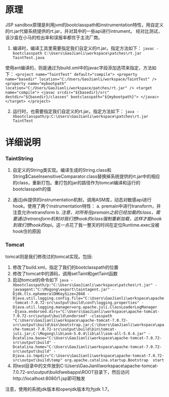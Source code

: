 # 原理
JSP sandbox原理是利用jvm的bootclasspath和instrumentation特性，用自定义的rt.jar代替系统提供的rt.jar，并对其中的一些api进行intrument。
经对比测试，该沙盒在小马的检出率和误报率都优于主流厂商。

1. 编译时，编译工具里需要指定我们自定义的rt.jar。指定方法如下：
`javac -bootclasspath C:\Users\GaoJianli\workspace\patches\rt.jar TaintTest.java`

使用ant编译的，则是通过为build.xml中的javac字段添加选项来指定，方法如下：
`<project name="TaintTest" default="compile">
<property name="basedir" location="C:/Users/GaoJianli/workspace/TaintTest" />
<property name="mybootpath" location="C:/Users/GaoJianli/workspace/patches/rt.jar" />
 <target name="compile">
     <javac srcdir="${basedir}/src" destdir="${basedir}/classes" bootclasspath="${mybootpath}">
     </javac>
 </target>
</project>`


2. 运行时，也需要指定我们自定义的rt.jar。指定方法如下：
`java -Xbootclasspath/p:C:\Users\GaoJianli\workspace\patches\rt.jar TaintTest`


# 详细说明

### TaintString
1. 自定义的String类实现。编译生成的String.class和String$CaseInsensitiveComparator.class替换掉系统提供的rt.jar中的相应的class，重新打包。重打包的jar的路径作为tomcat编译和运行的bootclasspath的值

2. 通过jdk提供的instrumentation机制，调用ASM库，动态对敏感api进行hook。使用了两个instrumentation特性：
   a. premain中进行transform，并注意允许retransform
   b. *注意，对所有在premain之前已经加载的class，需要通过retransform机制对我们想hook的class强制重新加载，这样才能hook到我们想hook的api*。这一点花了我一整天的时间在定位Runtime.exec没被hook住的原因


### Tomcat
tomcat则是我们修改过的tomcat实现。包括:
1. 修改了build.xml，指定了我们的bootclasspath的位置 
2. 修改了tomcat中的源码，调用setTaint和getTaint函数
3. 启动tomcat的命令如下
`java -Xbootclasspath/p:"C:\Users\GaoJianli\workspace\patches\rt.jar" -javaagent:"C:\Mogong\export\taintagent.jar" -Djdk.tls.ephemeralDHKeySize=2048 -Djava.util.logging.config.file="C:\Users\GaoJianli\workspace\apache-tomcat-7.0.72-src\output\build\conf\logging.properties" -Djava.util.logging.manager=org.apache.juli.ClassLoaderLogManager   -Djava.endorsed.dirs="C:\Users\GaoJianli\workspace\apache-tomcat-7.0.72-src\output\build\endorsed" -classpath "C:\Users\GaoJianli\workspace\apache-tomcat-7.0.72-src\output\build\bin\bootstrap.jar;C:\Users\GaoJianli\workspace\apache-tomcat-7.0.72-src\output\build\bin\tomcat-juli.jar;C:\Mogong\lib\asm-5.0.4\lib\all\asm-all-5.0.4.jar" -Dcatalina.base="C:\Users\GaoJianli\workspace\apache-tomcat-7.0.72-src\output\build" -Dcatalina.home="C:\Users\GaoJianli\workspace\apache-tomcat-7.0.72-src\output\build" -Djava.io.tmpdir="C:\Users\GaoJianli\workspace\apache-tomcat-7.0.72-src\output\build\temp" org.apache.catalina.startup.Bootstrap  start`
4. 将test目录中的文件放到C:\Users\GaoJianli\workspace\apache-tomcat-7.0.72-src\output\build\webapps\ROOT目录下，然后访问http://localhost:8080/1.jsp即可触发

注意，使用的系统jdk版本和openjdk版本均为jdk 1.7。

